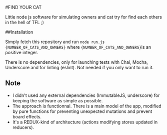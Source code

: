 #FIND YOUR CAT

Little node js software for simulating owners and cat try for find each others in the hell of TFL ;)

##Installation

Simply fetch this repository and run ```node run.js {NUMBER_OF_CATS_AND_OWNERS}``` where ```{NUMBER_OF_CATS_AND_OWNERS}```is an positive integer.

There is no dependencies, only for launching tests with Chai, Mocha, Underscore and for linting (eslint). Not needed if you only want to run it.

## Note
- I didn't used any external dependencies (ImmutableJS, underscore) for keeping the software as simple as possible.
- The approach is functionnal. There is a main model of the app, modified by pure functions for preventing unexpected mutations and prevent board effects.
- It's a REDUX-kind of architecture (actions modifying stores updated in reducers).
